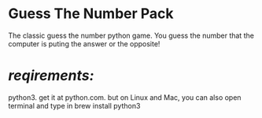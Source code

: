 # Guess The Number Pack
The classic guess the number python game.
You guess the number that the computer is puting the answer or the opposite!
# *reqirements:*
python3. get it at python.com. but on Linux and Mac, you can also open terminal and type in brew install python3
